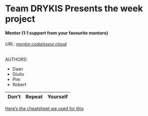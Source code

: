 # Team DRYKIS Presents the week project
#### Mentor (1:1 support from your favourite mentors)
###### URL: [mentor.codaisseur.cloud](http://mentor.codaisseur.cloud)

AUTHORS:
* Daan
* Giulio
* Pim
* Robert


| Don’t        | Repeat           | Yourself  |
| ------------- |:-------------:| -----:|

[Here’s the cheatsheet we used for this](https://github.com/adam-p/markdown-here/wiki/Markdown-Cheatsheet)

